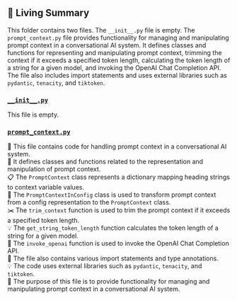 

<!-- Living README Summary -->
## 🌳 Living Summary

This folder contains two files. The `__init__.py` file is empty. The `prompt_context.py` file provides functionality for managing and manipulating prompt context in a conversational AI system. It defines classes and functions for representing and manipulating prompt context, trimming the context if it exceeds a specified token length, calculating the token length of a string for a given model, and invoking the OpenAI Chat Completion API. The file also includes import statements and uses external libraries such as `pydantic`, `tenacity`, and `tiktoken`.


### [`__init__.py`](https://github.com/irgolic/AutoPR/blob/1d818f4daeb78662b7d831d89a73d3258bb95e2f/./autopr/actions/utils/__init__.py)

This file is empty.  


### [`prompt_context.py`](https://github.com/irgolic/AutoPR/blob/1d818f4daeb78662b7d831d89a73d3258bb95e2f/./autopr/actions/utils/prompt_context.py)

📝 This file contains code for handling prompt context in a conversational AI system.  
🔢 It defines classes and functions related to the representation and manipulation of prompt context.  
📋 The `PromptContext` class represents a dictionary mapping heading strings to context variable values.  
📝 The `PromptContextInConfig` class is used to transform prompt context from a config representation to the `PromptContext` class.  
✂️ The `trim_context` function is used to trim the prompt context if it exceeds a specified token length.  
💡 The `get_string_token_length` function calculates the token length of a string for a given model.  
🔀 The `invoke_openai` function is used to invoke the OpenAI Chat Completion API.  
📝 The file also contains various import statements and type annotations.  
💡 The code uses external libraries such as `pydantic`, `tenacity`, and `tiktoken`.  
🔧 The purpose of this file is to provide functionality for managing and manipulating prompt context in a conversational AI system.  

<!-- Living README Summary -->